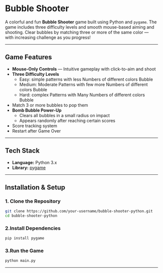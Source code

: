 # Bubble Shooter

A colorful and fun **Bubble Shooter** game built using Python and `pygame`. The game includes three difficulty levels and smooth mouse-based aiming and shooting. Clear bubbles by matching three or more of the same color — with increasing challenge as you progress!

---

## Game Features

- **Mouse-Only Controls** — Intuitive gameplay with click-to-aim and shoot
- **Three Difficulty Levels**
  - Easy: simple patterns with less Numbers of different colors Bubble
  - Medium: Moderate Patterns with few more Numbers of different colors Bubble
  - Hard: complex Patterns with Many Numbers of different colors Bubble
- Match 3 or more bubbles to pop them
- **Bomb Bubble Power-Up**
  - Clears all bubbles in a small radius on impact
  - Appears randomly after reaching certain scores
- Score tracking system
- Restart after Game Over

---

## Tech Stack

- **Language:** Python 3.x
- **Library:** [pygame](https://www.pygame.org/)

---

## Installation & Setup

### 1. Clone the Repository
```bash
git clone https://github.com/your-username/bubble-shooter-python.git
cd bubble-shooter-python
```
### 2.Install Dependencies
```bash
pip install pygame
```
### 3.Run the Game
```bash
python main.py
```

---





